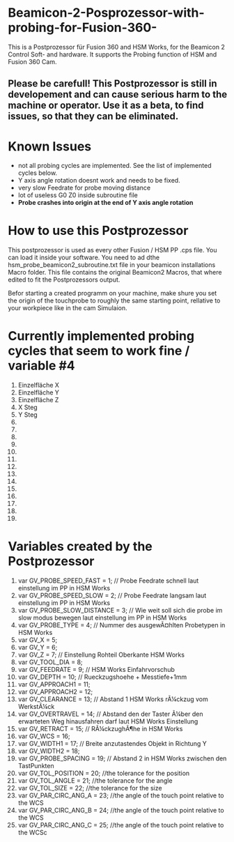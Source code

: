 # Beamicon-2-Posprozessor-with-probing-for-Fusion-360-
This is a Postprozessor für Fusion 360 and HSM Works, for the Beamicon 2 Control Soft- and hardware. It supports the Probing function of HSM and Fusion 360 Cam.

## Please be carefull! This Postprozessor is still in developement and can cause serious harm to the machine or operator. Use it as a beta, to find issues, so that they can be eliminated.

# Known Issues

- not all probing cycles are implemented. See the list of implemented cycles below.
- Y axis angle rotation doesnt work and needs to be fixed.
- very slow Feedrate for probe moving distance
- lot of useless G0 Z0 inside subroutine file
- <b>Probe crashes into origin at the end of Y axis angle rotation</b>


# How to use this Postprozessor

This postprozessor is used as every other Fusion / HSM PP .cps file.
You can load it inside your software. You need to ad dthe hsm_probe_beamicon2_subroutine.txt file in your beamicon installations Macro folder.
This file contains the original Beamicon2 Macros, that where edited to fit the Postprozessors output.

Befor starting a created programm on your machine, make shure you set the origin of the touchprobe to roughly the same starting point, rellative to your workpiece like in the cam Simulaion.




# Currently implemented probing cycles that seem to work fine / variable #4
<ol>
    <li>Einzelfläche X</li>
    <li>Einzelfläche Y</li>
    <li>Einzelfläche Z</li>
    <li>X Steg</li>
    <li>Y Steg</li>
    <li></li>
    <li></li>
    <li></li>
    <li></li>
    <li></li>
    <li></li>
    <li></li>
    <li></li>
    <li></li>
    <li></li>
    <li></li>
    <li></li>
    <li></li>
    <li></li>
</ol>

# Variables created by the Postprozessor

<ol>
<li>var GV_PROBE_SPEED_FAST = 1; // Probe Feedrate schnell laut einstellung im PP in HSM Works</li>
<li>var GV_PROBE_SPEED_SLOW = 2; // Probe Feedrate langsam laut einstellung im PP in HSM Works</li>
<li>var GV_PROBE_SLOW_DISTANCE = 3; // Wie weit soll sich die probe im slow modus bewegen laut einstellung im PP in HSM Works</li>
<li>var GV_PROBE_TYPE = 4; // Nummer des ausgewÃ¤hlten Probetypen in HSM Works</li>
<li>var GV_X = 5; </li>
<li>var GV_Y = 6; </li>
<li>var GV_Z = 7; // Einstellung Rohteil Oberkante HSM Works</li>
<li>var GV_TOOL_DIA = 8;</li>
<li>var GV_FEEDRATE = 9; // HSM Works Einfahrvorschub</li>
<li>var GV_DEPTH = 10; // Rueckzugshoehe + Messtiefe+1mm</li>
<li>var GV_APPROACH1 = 11;</li>
<li>var GV_APPROACH2 = 12;</li>
<li>var GV_CLEARANCE = 13; // Abstand 1 HSM Works rÃ¼ckzug vom WerkstÃ¼ck</li>
<li>var GV_OVERTRAVEL = 14; // Abstand den der Taster Ã¼ber den erwarteten Weg hinausfahren darf laut HSM Works Einstellung</li>
<li>var GV_RETRACT = 15; // RÃ¼ckzughÃ¶he in HSM Works</li>
<li>var GV_WCS = 16;</li>
<li>var GV_WIDTH1 = 17; // Breite anzutastendes Objekt in Richtung Y</li>
<li>var GV_WIDTH2 = 18;</li>
<li>var GV_PROBE_SPACING = 19; // Abstand 2 in HSM Works zwischen den TastPunkten</li>
<li>var GV_TOL_POSITION = 20;  //the tolerance for the position</li>
<li>var GV_TOL_ANGLE = 21;  //the tolerance for the angle</li>
<li>var GV_TOL_SIZE = 22;  //the tolerance for the size</li>
<li>var GV_PAR_CIRC_ANG_A = 23; //the angle of the touch point relative to the WCS</li>
<li>var GV_PAR_CIRC_ANG_B = 24; //the angle of the touch point relative to the WCS</li>
<li>var GV_PAR_CIRC_ANG_C = 25; //the angle of the touch point relative to the WCSc</li>

</ol>
